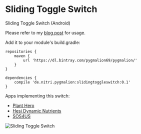 Sliding Toggle Switch
=====================

Sliding Toggle Switch (Android)

Please refer to my [blog post](http://pygmalion.nitri.de/sliding-toggle-button-on-android-348.html) for usage.

Add it to your module's build.gradle:
```
repositories {
    maven {
        url 'https://dl.bintray.com/pygmalion69/pygmalion/'
    }
}

dependencies {
    compile 'de.nitri.pygmalion:slidingtoggleswitch:0.1'
}
```

Apps implementing this switch:
* [Plant Hero](https://play.google.com/store/apps/details?id=com.sigrow.planthero)
* [Hesi Dynamic Nutrients](https://play.google.com/store/apps/details?id=com.sigrow.dynamicfertilizer)
* [SOS4US](https://play.google.com/store/apps/details?id=qit.sos4us)


![Sliding Toggle Switch](http://pygmalion.nitri.de/wp-content/uploads/2014/03/device-2014-03-15-220945.png "Sliding Toggle Switch")
